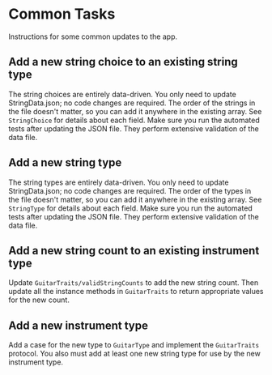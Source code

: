 # Common Tasks

Instructions for some common updates to the app.

## Add a new string choice to an existing string type

The string choices are entirely data-driven. You only need to update StringData.json; no code
changes are required. The order of the strings in the file doesn't matter, so you can add it
anywhere in the existing array. See ``StringChoice`` for details about each field. Make sure
you run the automated tests after updating the JSON file. They perform extensive validation of the
data file.

## Add a new string type

The string types are entirely data-driven. You only need to update StringData.json; no code
changes are required. The order of the types in the file doesn't matter, so you can add it
anywhere in the existing array. See ``StringType`` for details about each field. Make sure you run
the automated tests after updating the JSON file. They perform extensive validation of the data
file.

## Add a new string count to an existing instrument type

Update ``GuitarTraits/validStringCounts`` to add the new string count. Then update all the
instance methods in ``GuitarTraits`` to return appropriate values for the new count.

## Add a new instrument type

Add a case for the new type to ``GuitarType`` and implement the ``GuitarTraits`` protocol. You also
must add at least one new string type for use by the new instrument type.
